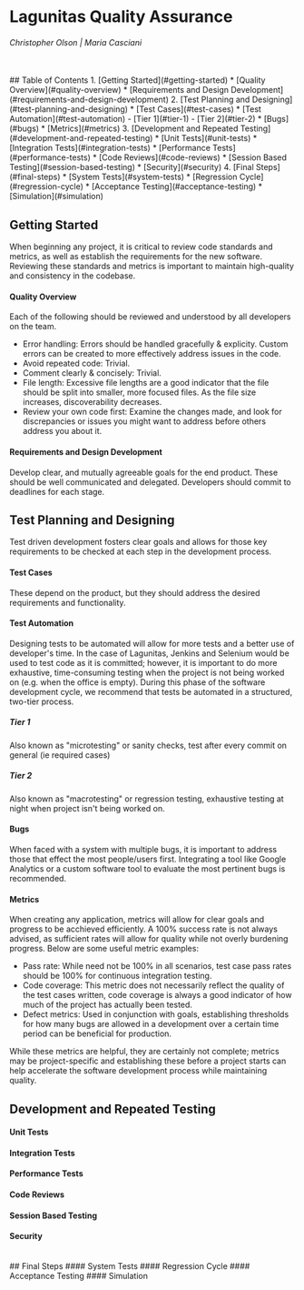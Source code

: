 # Lagunitas Quality Assurance
###### Christopher Olson | Maria Casciani
<br>
## Table of Contents
1. [Getting Started](#getting-started)
  * [Quality Overview](#quality-overview)
  * [Requirements and Design Development](#requirements-and-design-development)
2. [Test Planning and Designing](#test-planning-and-designing)
  * [Test Cases](#test-cases)
  * [Test Automation](#test-automation)
    - [Tier 1](#tier-1)
    - [Tier 2](#tier-2)
  * [Bugs](#bugs)
  * [Metrics](#metrics)
3. [Development and Repeated Testing](#development-and-repeated-testing)
  * [Unit Tests](#unit-tests)
  * [Integration Tests](#integration-tests)
  * [Performance Tests](#performance-tests)
  * [Code Reviews](#code-reviews)
  * [Session Based Testing](#session-based-testing)
  * [Security](#security)
4. [Final Steps](#final-steps)
  * [System Tests](#system-tests)
  * [Regression Cycle](#regression-cycle)
  * [Acceptance Testing](#acceptance-testing)
  * [Simulation](#simulation)

## Getting Started
When beginning any project, it is critical to review code standards and metrics, as well as establish the requirements for the new software. Reviewing these standards and metrics is important to maintain high-quality and consistency in the codebase. 
#### Quality Overview
Each of the following should be reviewed and understood by all developers on the team.
- Error handling: Errors should be handled gracefully & explicity. Custom errors can be created to more effectively address issues in the code.
- Avoid repeated code: Trivial. 
- Comment clearly & concisely: Trivial. 
- File length: Excessive file lengths are a good indicator that the file should be split into smaller, more focused files. As the file size increases, discoverability decreases. 
- Review your own code first: Examine the changes made, and look for discrepancies or issues you might want to address before others address you about it. 

#### Requirements and Design Development
Develop clear, and mutually agreeable goals for the end product. These should be well communicated and delegated. Developers should commit to deadlines for each stage. 
<br>
## Test Planning and Designing
Test driven development fosters clear goals and allows for those key requirements to be checked at each step in the development process. 
#### Test Cases
These depend on the product, but they should address the desired requirements and functionality. 
#### Test Automation
Designing tests to be automated will allow for more tests and a better use of developer's time. In the case of Lagunitas, Jenkins and Selenium would be used to test code as it is committed; however, it is important to do more exhaustive, time-consuming testing when the project is not being worked on (e.g. when the office is empty). During this phase of the software development cycle, we recommend that tests be automated in a structured, two-tier process.
##### Tier 1
Also known as "microtesting" or sanity checks, test after every commit on general (ie required cases)
##### Tier 2
Also known as "macrotesting" or regression testing, exhaustive testing at night when project isn't being worked on. 
#### Bugs
When faced with a system with multiple bugs, it is important to address those that effect the most people/users first. Integrating a tool like Google Analytics or a custom software tool to evaluate the most pertinent bugs is recommended. 
#### Metrics
When creating any application, metrics will allow for clear goals and progress to be acchieved efficiently. A 100% success rate is not always advised, as sufficient rates will allow for quality while not overly burdening progress. Below are some useful metric examples:
- Pass rate: While need not be 100% in all scenarios, test case pass rates should be 100% for continuous integration testing.
- Code coverage: This metric does not necessarily reflect the quality of the test cases written, code coverage is always a good indicator of how much of the project has actually been tested.
- Defect metrics: Used in conjunction with goals, establishing thresholds for how many bugs are allowed in a development over a certain time period can be beneficial for production.

&#9;While these metrics are helpful, they are certainly not complete; metrics may be project-specific and establishing these before a project starts can help accelerate the software development process while maintaining quality.

## Development and Repeated Testing
#### Unit Tests
#### Integration Tests
#### Performance Tests
#### Code Reviews
#### Session Based Testing
#### Security
<br>
## Final Steps
#### System Tests
#### Regression Cycle
#### Acceptance Testing
#### Simulation
